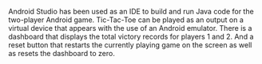 Android Studio has been used as an IDE to build and run Java code for the 
two-player Android game. Tic-Tac-Toe can be played as an output on a virtual device that appears 
with the use of an Android emulator. There is a dashboard that displays the total victory records for 
players 1 and 2. And a reset button that restarts the currently playing game on the screen as well as 
resets the dashboard to zero.
